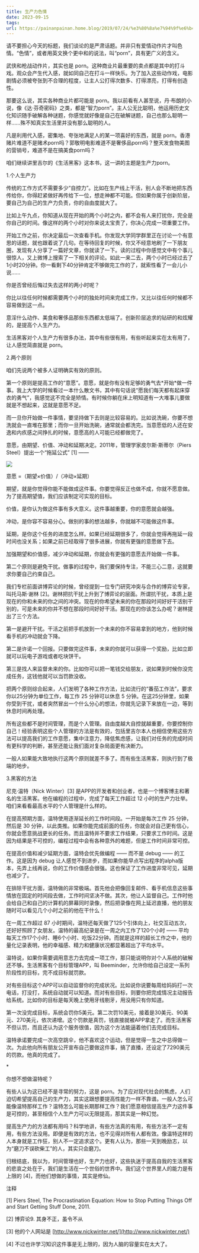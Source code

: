 ```yaml
---
title: 生产力色情
date: 2023-09-15
tags: 
url: https://painanpainan.home.blog/2019/07/24/%e3%80%8a%e7%94%9f%e6%b4%bb%e9%bb%91%e5%ae%a2%e3%80%8b3%ef%bc%9a%e7%94%9f%e4%ba%a7%e5%8a%9b%e8%89%b2%e6%83%85/
---
```


请不要担心今天的标题，我们谈论的是严肃话题。并非只有爱情动作片才叫色情。“色情”，或者用英文换个更中和的说法，叫“porn”，具有更广义的含义。

武侠和枪战动作片，其实也是 porn。这种商业片最重要的卖点都是其中的打斗戏。观众会产生代入感，就如同自己在打斗一样快乐。为了加入这些动作戏，电影剧情必须被夸张到不合理的程度，让主人公打得次数多、打得漂亮，打得有创造性。

那要这么说，其实各种商业片都可能是 porn。我以前看有人甚至说，丹·布朗的小说，像《达·芬奇密码》之类，都是“智力porn”。主人公无比聪明，他运用历史文化知识随手破解各种谜题，你感觉就好像是自己在破解谜题，自己也那么聪明一样……殊不知真实生活里并没有那么聪明的人。

凡是利用代入感，密集地、夸张地满足人的某一项喜好的东西，就是 porn。香港赌片难道不是赌术porn吗？郭敬明电影难道不是奢侈品porn吗？整天发食物美图的营销号，难道不是在搞美食porn吗？

咱们继续讲里吉尔的《生活黑客》这本书，这一讲的主题是生产力porn。

1.个人生产力

传统的工作方式不需要多少“自控力”。比如在生产线上干活，别人会不断地把东西传给你，你得赶紧做好再传给下一位，想走神都不可能。但如果你属于创新阶层，要自己为自己的生产力负责，你的自由度就大了。

比如上午九点，你知道从现在开始的两个小时之内，都不会有人来打扰你，完全是你自己的时间。像这样的两个小时对你来说太宝贵了，你决心完成一项重要工作。

开始工作之前，你决定最后一次查看手机。你发现大学同学群里正在讨论一个有意思的话题，就也跟着说了几句。在等待回复的时候，你又不经意地刷了一下朋友圈，发现有人分享了一篇好文章，你就读了一下。读的过程中你感觉文中有个事儿很惊人，又上微博上搜索了一下相关的评论。如此一来二去，两个小时已经过去了1小时20分钟。你一看剩下40分钟肯定不够做完工作的了，就索性看了一会儿小说……

你是否曾经后悔过失去这样的两小时呢？

你比以往任何时候都需要两个小时的独处时间来完成工作，又比以往任何时候都不容易做到这一点。

意淫什么动作、美食和奢侈品那些东西都太低端了。创新阶层追求的钻研的和炫耀的，是提高个人生产力。

生活黑客对个人生产力有很多办法，其中有些很有用，有些听起来实在太有用了，让人感觉简直就是 porn。

2.两个原则

咱们先说两个被多人证明确实有效的原则。

第一个原则是提高工作的“意愿”。意愿，就是你有没有足够的勇气去\*开始\*做一件事。我上大学的时候看过一本什么散文书，其中有句话说“愿我们每天都有起床穿衣的勇气”，我感觉这不完全是矫情。有时候你躺在床上明知道有一大堆事儿要做就是不想起来，这就是意愿不足。

而一旦你开始做一件事情，要坚持做下去则是比较容易的。比如说洗碗，你要不想洗就会一直堆在那里；而你一旦开始洗碗，通常就会都洗完。当意愿低的人还在安逸和内疚感之间挣扎的时候，意愿高的人可能已经都做完了。

意愿，由期望、价值、冲动和延期决定。2011年，管理学家皮尔斯·斯蒂尔（Piers Steel）提出一个“拖延公式” \[1\] —— 

![](https://img.hux.ink/image/2024/06/202406271752790.jpeg)

意愿 =（期望×价值）/（冲动×延期）

期望，就是你觉得你能不能做成这件事。你要觉得反正也做不成，你就不愿意做。为了提高期望值，我们应该制定可实现的目标。

价值，是你认为做这件事有多大意义。这件事越重要，你的意愿就会越强。

冲动，是你容不容易分心。做别的事的想法越多，你就越不可能做这件事。

延期，是你这个任务的进度怎么样。如果已经延期很多了，你就会觉得再拖延一段时间也没关系；如果之前已经取得了很多进展，你就有更强的意愿做下去。

加强期望和价值感，减少冲动和延期，你就会有更强的意愿去开始做一件事。

第二个原则是避免干扰。做事的过程中，我们要保持专注，不能三心二意，这就要求你要自己约束自己。

我们专栏前面讲博弈论的时候，曾经提到一位专门研究冲突与合作的博弈论专家，叫托马斯·谢林 \[2\]。谢林把抗干扰上升到了博弈论的层面。所谓抗干扰，本质上是现在的你和未来的你之间的冲突。现在的你希望未来的你在那段时间好好干活别干别的，可是未来的你并不想在那段时间好好干活。那现在的你该怎么办呢？谢林提出了三个方法。

第一是避开干扰。干活之前把手机放到一个未来的你不容易拿到的地方，他到时候看手机的冲动就会下降。

第二是许诺一个回报。只要做完这件事，未来的你就可以获得一个奖励，比如立即就可以玩电子游戏或者吃块饼干。

第三是找人来监督未来的你。比如你可以把一笔钱交给朋友，说如果到时候你没完成任务，这钱他就可以当罚款没收。

把两个原则综合起来，人们发明了各种工作方法，比如流行的“番茄工作法”，要求你以25分钟为单位工作，每工作 25 分钟可以休息 5 分钟。在这25分钟里，如果你受到干扰，或者突然冒出一个什么分心的想法，你就先记录下来放在一边，等到休息时间再处理。

所有这些都不是时间管理，而是个人管理。自由度越大自控就越重要，你要控制你自己！经验表明这些个人管理的方法是有效的，包括里吉尔本人也相信使用这些方法可以提高我们的工作意愿，集中注意力，降低焦虑感，让我们对任务的完成时间有更科学的判断，甚至还能让我们面对复杂局面更有决断力。

一般人如果能大致地执行这两个原则就差不多了。而有些生活黑客，则执行到了极端的地步。

3.黑客的方法

尼克·温特（Nick Winter）\[3\] 是APP的开发者和创业者，也是一个博客博主和著名的生活黑客。他在编程的过程中，完成了每天工作超过 12 小时的生产力壮举。咱们来看看最高水平的个人管理是什么样的。

在提高预期方面，温特使用逐渐延长的工作时间段。一开始是每次工作 25 分钟，然后是 30 分钟，以此类推。如果你能完成前面的任务，你就会对自己更有信心，你就会愿意挑战更长的任务。而且温特并不要求工作结果，只要求工作时间。这是因为结果是不可控的，编程过程中会有各种意外的难题，但是工作时间非常可控。

在提高价值和减少延期方面，温特会优先做编程 —— 而不是 debug —— 的工作。这是因为 debug 让人感觉不到进步，而如果你能早点写出程序的alpha版本，先弄上线再说，你的工作价值感会很强。这也保证了工作进度非常可见，延期也减少了。

在排除干扰方面，温特做的非常极端。首先他会把像回复邮件、看手机信息这些事情放在固定的时间段去做，工作时间坚决不做。其次，他让人监督自己。工作时他会给自己和自己的计算机的屏幕同时录像，然后把录像在网上延迟直播，他的朋友随时可以看见几个小时之前的他在干什么！

在一周工作超过 87 小时期间，温特还每天做了125个引体向上，社交互动五次，还好好照顾了女朋友。温特的最高纪录是在一周之内工作了120个小时 —— 平均每天工作17个小时、睡6个小时、吃饭22分钟。而就是这样的超长工作之中，他的量化记录表明，他的幸福感、精力和健康状况都显著超出了平均水平。

温特说，如果你需要调用意志力去完成一项工作，那只能说明你对个人系统的破解还不够。生活黑客有个目标管理APP，叫 Beeminder，允许你给自己设定一系列阶段性的目标，完不成目标就罚款。

对有些目标这个APP可以自动监督你的完成状况。比如说你说要每周给妈妈打一次电话，打没打，系统自动就可以知道。而对有些目标，则要你把完成情况主动报告给系统。比如你的目标是每天晚上使用牙线剔牙，用没用只有你知道。

第一次没完成目标，系统会罚你5美元。第二次罚10美元，接着是30美元、90美元、270美元，依次递增。这个罚款是真罚，钱直接就被APP拿走了。而生活黑客不但认罚，而且还认为这个服务很值，因为这个方法能逼着他们去完成目标。

温特承诺要完成一次高空跳伞，他不喜欢这个运动，但是觉得一生之中总得做一次。为此他向所有朋友公开宣布自己要做这件事，搞了直播，还设定了7290美元的罚款。他真的完成了。

\*

你想不想做温特呢？

有些人认为这已经不是寻常的努力，这是 porn。为了应对现代社会的焦虑，人们迫切希望提高自己的生产力，其实这跟想要提高性能力一样不靠谱。一般人怎么可能像温特那样工作？温特怎么可能长期那样工作？我们愿意相信提高生产力这件事是可控的，甚至相信个人生产力可以无限提高，那其实是一种幻觉。

提高生产力的方法都有用吗？科学地讲，有些方法真的有用，有些方法不一定有用，有些方法没用。即便是有效的方法，也不见得对所有人都有效。像温特这样的人本身就是工作狂，别人不一定追求这个。更有人认为，那些一天到晚励志，以为“磨刀不误砍柴工”的人，其实只会磨刀。

归根结底，我以为，时间管理也好，生产力也好，这些执迷于提高自我的生活黑客的悲哀之处在于，我们是生活在一个世俗的世界中。我们这个世界里人的能力是有上限的 \[4\]，而他们想做的事情，其实是修仙。

注释

\[1\] Piers Steel, The Procrastination Equation: How to Stop Putting Things Off and Start Getting Stuff Done, 2011.

\[2\] 博弈论9. 其身不正，虽令不从

\[3\] 他的个人网站是 [http://www.nickwinter.net/](http://www.nickwinter.net/)

\[4\] 不过也许学习知识这件事是无上限的，因为人脑的容量实在太大了。
